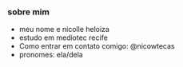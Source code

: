 ### sobre mim

- meu nome e nicolle heloiza
- estudo em mediotec recife
- Como entrar em contato comigo: @nicowtecas
- pronomes: ela/dela
  
